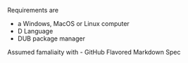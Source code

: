

Requirements are 
- a Windows, MacOS or Linux computer
- D Language
- DUB package manager
    
Assumed famaliaity with
    - GitHub Flavored Markdown Spec    
